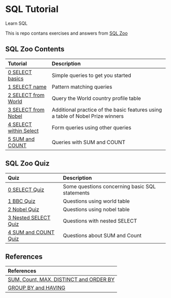 <!-- PROJECT LOGO -->
<br />
<div align="left">
<h1 align="left">SQL Tutorial</h1>
</div>


<!-- ABOUT PROJECT -->
Learn SQL

This is repo contans exercises and answers from [SQL Zoo](https://sqlzoo.net/wiki/SQL_Tutorial) 


## SQL Zoo Contents
| Tutorial | Description |
| :--- | :--- |
| [0 SELECT basics](https://github.com/ojudz08/sqlzoo-answers/tree/main/SQL%20Tutorials/0-SELECT%20basics) | Simple queries to get you started |
| [1 SELECT name](https://github.com/ojudz08/sqlzoo-answers/tree/main/SQL%20Tutorials/1-SELECT%20name) | Pattern matching queries |
| [2 SELECT from World](https://github.com/ojudz08/sqlzoo-answers/tree/main/SQL%20Tutorials/2-SELECT%20from%20World) | Query the World country profile table |
| [3 SELECT from Nobel](https://github.com/ojudz08/sqlzoo-answers/tree/main/SQL%20Tutorials/3-SELECT%20from%20Nobel) | Additional practice of the basic features using a table of Nobel Prize winners |
| [4 SELECT within Select](https://github.com/ojudz08/sqlzoo-answers/tree/main/SQL%20Tutorials/4-SELECT%20within%20SELECT) | Form queries using other queries |
| [5 SUM and COUNT](https://github.com/ojudz08/sqlzoo-answers/tree/main/SQL%20Tutorials/5-SUM%20and%20COUNT) | Queries with SUM and COUNT |


## SQL Zoo Quiz
| Quiz | Description |
| :--- | :--- |
| [0 SELECT Quiz](https://github.com/ojudz08/sqlzoo-answers/tree/main/SQL%20Quizes/0-SELECT%20Quiz) | Some questions concerning basic SQL statements |
| [1 BBC Quiz](https://github.com/ojudz08/sqlzoo-answers/tree/main/SQL%20Quizes/1-BBC%20Quiz) | Questions using world table |
| [2 Nobel Quiz](https://github.com/ojudz08/sqlzoo-answers/tree/main/SQL%20Quizes/2-Nobel%20Quiz) | Questions using nobel table |
| [3 Nested SELECT Quiz](https://github.com/ojudz08/sqlzoo-answers/tree/main/SQL%20Quizes/3-Nested%20SELECT%20Quiz) | Questions with nested SELECT |
| [4 SUM and COUNT Quiz](https://github.com/ojudz08/sqlzoo-answers/tree/main/SQL%20Quizes/4-SUM%20and%20COUNT%20Quiz) | Questions about SUM and Count |


## References
| References | 
| :--- | 
| [SUM, Count, MAX, DISTINCT and ORDER BY](https://github.com/ojudz08/sqlzoo-answers/tree/main/References/SUM%2C%20Count%2C%20MAX%2C%20DISTINCT%20and%20ORDER%20BY) |
| [GROUP BY and HAVING](https://github.com/ojudz08/sqlzoo-answers/tree/main/References/GROUP%20BY%20and%20HAVING) |
